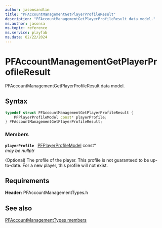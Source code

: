 ```yaml
---
author: jasonsandlin
title: "PFAccountManagementGetPlayerProfileResult"
description: "PFAccountManagementGetPlayerProfileResult data model."
ms.author: jasonsa
ms.topic: reference
ms.service: playfab
ms.date: 02/22/2024
---
```


# PFAccountManagementGetPlayerProfileResult  

PFAccountManagementGetPlayerProfileResult data model.  

## Syntax  
  
```cpp
typedef struct PFAccountManagementGetPlayerProfileResult {  
    PFPlayerProfileModel const* playerProfile;  
} PFAccountManagementGetPlayerProfileResult;  
```
  
### Members  
  
**`playerProfile`** &nbsp; [PFPlayerProfileModel](../../pftypes/structs/pfplayerprofilemodel.md) const*  
*may be nullptr*  
  
(Optional) The profile of the player. This profile is not guaranteed to be up-to-date. For a new player, this profile will not exist.
  
  
## Requirements  
  
**Header:** PFAccountManagementTypes.h
  
## See also  
[PFAccountManagementTypes members](../pfaccountmanagementtypes_members.md)  

  
  
